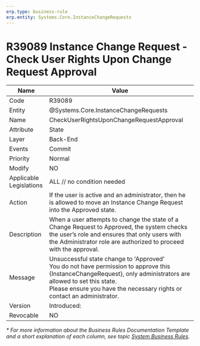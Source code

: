 ```yaml
---
erp.type: business-rule
erp.entity: Systems.Core.InstanceChangeRequests
---
```


# R39089 Instance Change Request - Check User Rights Upon Change Request Approval
| Name | Value |
| ---- | ----- |
| Code | R39089 |
| Entity | @Systems.Core.InstanceChangeRequests |
| Name | CheckUserRightsUponChangeRequestApproval |
| Attribute | State |
| Layer | Back-End |
| Events | Commit |
| Priority | Normal |
| Modify | NO |
| Applicable Legislations | ALL // no condition needed |
| Action |If the user is active and an administrator, then he is allowed to move an Instance Change Request into the Approved state. |
| Description | When a user attempts to change the state of a Change Request to Approved, the system checks the user’s role and ensures that only users with the Administrator role are authorized to proceed with the approval. |
| Message | Unsuccessful statе change to 'Approved' <br> You do not have permission to approve this {InstanceChangeRequest}, only administrators are allowed to set this statе. <br> Please ensure you have the necessary rights or contact an administrator. |
| Version | Introduced: |
| Revocable | NO |

*\* For more information about the Business Rules Documentation Template and a short explanation of each column, see
topic [System Business Rules](../templates/template-description-system-business-rules.md).*
